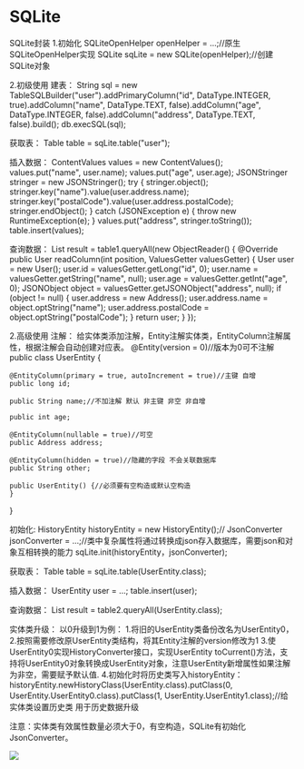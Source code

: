 # SQLite

SQLite封装
1.初始化
SQLiteOpenHelper openHelper = ...;//原生SQLiteOpenHelper实现
SQLite sqLite = new SQLite(openHelper);//创建SQLite对象

2.初级使用
建表：
String sql = new TableSQLBuilder("user").addPrimaryColumn("id", DataType.INTEGER, true).addColumn("name", DataType.TEXT, false).addColumn("age", DataType.INTEGER, false).addColumn("address", DataType.TEXT, false).build();
db.execSQL(sql);

获取表：
Table table = sqLite.table("user");

插入数据：
ContentValues values = new ContentValues();
values.put("name", user.name);
values.put("age", user.age);
JSONStringer stringer = new JSONStringer();
try {
    stringer.object();
    stringer.key("name").value(user.address.name);
    stringer.key("postalCode").value(user.address.postalCode);
    stringer.endObject();
} catch (JSONException e) {
    throw new RuntimeException(e);
}
values.put("address", stringer.toString());
table.insert(values);

查询数据：
List<User> result = table1.queryAll(new ObjectReader<User>() {
    @Override
    public User readColumn(int position, ValuesGetter valuesGetter) {
        User user = new User();
        user.id = valuesGetter.getLong("id", 0);
        user.name = valuesGetter.getString("name", null);
        user.age = valuesGetter.getInt("age", 0);
        JSONObject object = valuesGetter.getJSONObject("address", null);
        if (object != null) {
            user.address = new Address();
            user.address.name = object.optString("name");
            user.address.postalCode = object.optString("postalCode");
        }
        return user;
    }
});

2.高级使用
注解：
给实体类添加注解，Entity注解实体类，EntityColumn注解属性，根据注解会自动创建对应表。
@Entity(version = 0)//版本为0可不注解
public class UserEntity {

    @EntityColumn(primary = true, autoIncrement = true)//主键 自增
    public long id;

    public String name;//不加注解 默认 非主键 非空 非自增

    public int age;

    @EntityColumn(nullable = true)//可空
    public Address address;

    @EntityColumn(hidden = true)//隐藏的字段 不会关联数据库
    public String other;

    public UserEntity() {//必须要有空构造或默认空构造
    }
}

初始化:
HistoryEntity historyEntity = new HistoryEntity();//
JsonConverter jsonConverter = ...;//类中复杂属性将通过转换成json存入数据库，需要json和对象互相转换的能力
sqLite.init(historyEntity，jsonConverter);

获取表：
Table table = sqLite.table(UserEntity.class);

插入数据：
UserEntity user = ...;
table.insert(user);

查询数据：
List<UserEntity> result = table2.queryAll(UserEntity.class);

实体类升级：
以0升级到1为例：
1.将旧的UserEntity类备份改名为UserEntity0，
2.按照需要修改原UserEntity类结构，将其Entity注解的version修改为1
3.使UserEntity0实现HistoryConverter<UserEntity>接口，实现UserEntity toCurrent()方法，支持将UserEntity0对象转换成UserEntity对象，注意UserEntity新增属性如果注解为非空，需要赋予默认值.
4.初始化时将历史类写入historyEntity：
historyEntity.newHistoryClass(UserEntity.class).putClass(0, UserEntity.UserEntity0.class).putClass(1, UserEntity.UserEntity1.class);//给实体类设置历史类 用于历史数据升级

注意：实体类有效属性数量必须大于0，有空构造，SQLite有初始化JsonConverter。

[![](https://www.jitpack.io/v/rendebiao/SQLite.svg)](https://www.jitpack.io/#rendebiao/SQLite)